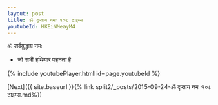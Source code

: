 ```yaml
---
layout: post
title: ॐ दृप्ताय नमः १०८ टाइम्स
youtubeId: HKEiNMeayM4
---
```

 
 
 ॐ सर्वयुद्धाय नमः  
 
 -  जो सभी हथियार पहनता है 
 
  
 
  
 
 
 
 
 
 


{% include youtubePlayer.html id=page.youtubeId %}
 
[Next]({{ site.baseurl }}{% link  split2/_posts/2015-09-24-ॐ दृप्ताय नमः १०८ टाइम्स.md%})
 
